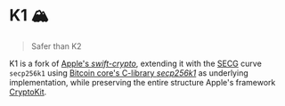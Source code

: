 # K1 🏔
> Safer than K2

K1 is a fork of [Apple's _swift-crypto_](https://github.com/apple/swift-crypto), extending it with the [SECG](http://secg.org/) curve `secp256k1` using [Bitcoin core's C-library _secp256k1_](https://github.com/bitcoin-core/secp256k1) as underlying implementation, while preserving the entire structure Apple's framework [CryptoKit](https://developer.apple.com/documentation/cryptokit).
